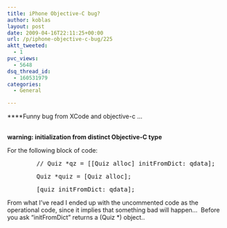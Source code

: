```yaml
---
title: iPhone Objective-C bug?
author: koblas
layout: post
date: 2009-04-16T22:11:25+00:00
url: /p/iphone-objective-c-bug/225
aktt_tweeted:
  - 1
pvc_views:
  - 5648
dsq_thread_id:
  - 160531979
categories:
  - General

---
```

****<span class="fullpost">Funny bug from XCode and objective-c &#8230;<br /> </span>

**<span class="fullpost"><br /> warning: initialization from distinct Objective-C type </span>**

<span class="fullpost">For the following block of code:</span>**<span class="fullpost"><br /> </span>**

<pre>        // Quiz *qz = [[Quiz alloc] initFromDict: qdata];</pre>

<pre>        Quiz *quiz = [Quiz alloc];</pre>

<pre>        [quiz initFromDict: qdata];</pre>

From what I&#8217;ve read I ended up with the uncommented code as the operational code, since it implies that something bad will happen&#8230;  Before you ask &#8220;initFromDict&#8221; returns a (Quiz *) object..